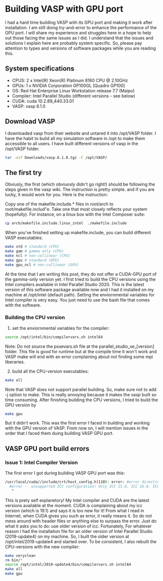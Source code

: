 # Building VASP with GPU port

I had a hard time building VASP with its GPU port and making it work after installation. I am still doing try-and-error to enhance the performance of the GPU port. I will share my experience and struggles here in a hope to help out those facing the same issues as I did. I understand that the issues and solutions I explain here are probably system specific. So, please pay attention to types and versions of software packages while you are reading this.

## System specifications
- CPUS: 2 x Intel(R) Xeon(R) Platinum 8160 CPU @ 2.10GHz
- GPUs: 1 x NVIDIA Corporation GP100GL [Quadro GP100]
- OS: Red Hat Enterprise Linux Workstation release 7.7 (Maipo)
- Compiler: Intel Parallel Studio (different versions - see below)
- CUDA: cuda 10.2.89_440.33.01
- VASP: vasp 6.1.0


## Download VASP
I downloaded vasp from their website and untared it into /opt/VASP folder. I have the habit to bulid all my simulation software in /opt to make them accessible to all users. I have built different versions of vasp in the /opt/VASP folder. 

``` bash
tar -xvf Downloads/vasp.6.1.0.tgz -C /opt/VASP/  
```

## The first try
Obviusly, the first (which obviuosly didn't go right!) should be following the steps given in the vasp wiki. The instruction is pretty simple. and if you are lucky, it would work for you. Here is the instruction:

Copy one of the makefile.include.* files in root/arch to root/makefile.includ"e. Take one that most closely reflects your system (hopefully). For instance, on a linux box with the Intel Composer suite:

``` bash
cp arch/makefile.include.linux_intel  ./makefile.include
```

When you've finished setting up makefile.include, you can build different VASP executables:

``` bash
make std # standard (CPU) 
make gam # gamma only (CPU)
make ncl # non-collinear (CPU)
make gpu # standard (GPU)
make gpu_ncl # non-collinear (GPU)
```

At the time that I am writing this post, they do not offer a CUDA-GPU port of the gamma-only version yet. I first tried to build the CPU versions using the Intel compilers available in Intel Parallel Studio 2020. This is the latest version of this software package available now and I had it installed on my machine at /opt/intel (default path). Setting the enviornmental variables for Intel compiler is very easy. You just need to use the bash file that comes with the software.

### Building the CPU version
1. set the enviornmental variables for the compiler:

``` bash
source /opt/intel/bin/compilervars.sh intel64
```

Note: Do not source the psxevars.sh file at the parallel_studio_xe_[version] folder. This file is good for runtime but at the compile time it won't work and VASP make will end with an error complaining about not finding some mpi liberaries. 

2. build all the CPU-version executables:

``` bash
make all
```

Note that VASP does not support parallel building. So, make sure not to add -j option to make. This is really annoying because it makes the vasp built so time consuming. After finishing building the CPU versions, I tried to build the GPU version by

``` bash
make gpu
```

But it didn't work. This was the first error I faced in building and working with the GPU version of VASP. From now on, I will mention issues in the order that I faced them duing building VASP GPU port.

## VASP GPU port build errors 

### Issue 1: Intel Compiler Version
The first error I got during building VASP GPU port was this:

``` bash
/usr/local/cuda//include/crt/host_config.h(110): error: #error directive: -- unsupported ICC configuration! Only ICC 15.0, ICC 16.0, ICC 17.0, ICC 18.0 and ICC 19.0 on Linux x86_64 are supported!
  #error -- unsupported ICC configuration! Only ICC 15.0, ICC 16.0, ICC 17.0, ICC 18.0 and ICC 19.0 on Linux x86_64 are supported!
   ^
```

This is prety self explanetory! My Intel compiler and CUDA are the latest versions available at the moment. CUDA is complaining about my icc version (which is 19.1) and says it is too new for it! From what I read in Internet, when CUDA gives you such as error, it really means it. So do not mess around with header files or anything else to surpass the error. Just do what it asks you to do: use older version of icc. Fortunately, For whatever reason I had the installation file for an older version of Intel Parallel Studio (2019-update4) on my machine. So, I built the older version at /opt/intel/2019-update4 and started over. To be consistent, I also rebuilt the CPU-versions with the new compiler:

``` bash
make veryclean
rm bin/*
source /opt/intel/2019-update4/bin/compilervars.sh intel64
make all
make gpu
```







